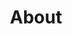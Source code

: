 ---
title: About
menus: header
layout: about-me
permalink: /about/
summary: "About Filippo Barbari: developer and student"
---